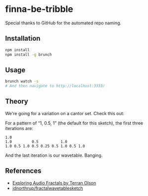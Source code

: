 finna-be-tribble
================

Special thanks to GitHub for the automated repo naming.

## Installation

```sh
npm install
npm install -g brunch
```

## Usage

```sh
brunch watch -s
# And then navigate to http://localhost:3333/
```

## Theory

We're going for a variation on a cantor set. Check this out:

For a pattern of “1, 0.5, 1” (the default for this sketch), the first three
iterations are:

```
1.0
1.0         0.5          1.0
1.0 0.5 1.0 0.5 0.25 0.5 1.0 0.5 1.0
```

And the last iteration is our wavetable. Banging.

## References

* [Exploring Audio Fractals by Terran Olson][exploring-audio-frac]
* [jdnorthrup/fractalwavetablesketch][fractal-sketch]

[exploring-audio-frac]: http://sessionville.com/articles/exploring-audio-fractals
[fractal-sketch]: https://github.com/jdnorthrup/fractalwavetablesketch
